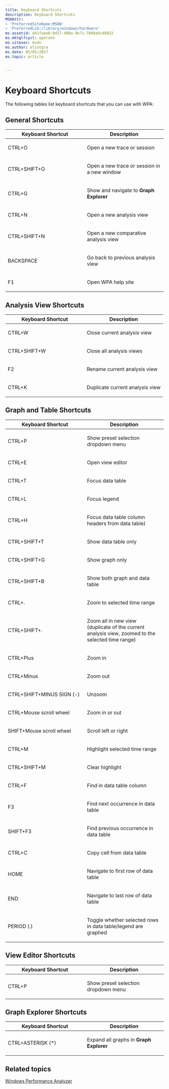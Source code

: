 ```yaml
---
title: Keyboard Shortcuts
description: Keyboard Shortcuts
MSHAttr:
- 'PreferredSiteName:MSDN'
- 'PreferredLib:/library/windows/hardware'
ms.assetid: d41faee0-0d27-490a-9e71-7608a0c48832
ms.mktglfcycl: operate
ms.sitesec: msdn
ms.author: eliotgra
ms.date: 05/05/2017
ms.topic: article


---
```


# Keyboard Shortcuts


The following tables list keyboard shortcuts that you can use with WPA:

## General Shortcuts


<table>
<colgroup>
<col width="50%" />
<col width="50%" />
</colgroup>
<thead>
<tr class="header">
<th>Keyboard Shortcut</th>
<th>Description</th>
</tr>
</thead>
<tbody>
<tr class="odd">
<td><p>CTRL+O</p></td>
<td><p>Open a new trace or session</p></td>
</tr>
<tr class="even">
<td><p>CTRL+SHIFT+O</p></td>
<td><p>Open a new trace or session in a new window</p></td>
</tr>
<tr class="odd">
<td><p>CTRL+G</p></td>
<td><p>Show and navigate to <strong>Graph Explorer</strong></p></td>
</tr>
<tr class="even">
<td><p>CTRL+N</p></td>
<td><p>Open a new analysis view</p></td>
</tr>
<tr class="odd">
<td><p>CTRL+SHIFT+N</p></td>
<td><p>Open a new comparative analysis view</p></td>
</tr>
<tr class="even">
<td><p>BACKSPACE</p></td>
<td><p>Go back to previous analysis view</p></td>
</tr>
<tr class="odd">
<td><p>F1</p></td>
<td><p>Open WPA help site</p></td>
</tr>
</tbody>
</table>

 

## Analysis View Shortcuts


<table>
<colgroup>
<col width="50%" />
<col width="50%" />
</colgroup>
<thead>
<tr class="header">
<th>Keyboard Shortcut</th>
<th>Description</th>
</tr>
</thead>
<tbody>
<tr class="odd">
<td><p>CTRL+W</p></td>
<td><p>Close current analysis view</p></td>
</tr>
<tr class="even">
<td><p>CTRL+SHIFT+W</p></td>
<td><p>Close all analysis views</p></td>
</tr>
<tr class="odd">
<td><p>F2</p></td>
<td><p>Rename current analysis view</p></td>
</tr>
<tr class="even">
<td><p>CTRL+K</p></td>
<td><p>Duplicate current analysis view</p></td>
</tr>
</tbody>
</table>

 

## Graph and Table Shortcuts


<table>
<colgroup>
<col width="50%" />
<col width="50%" />
</colgroup>
<thead>
<tr class="header">
<th>Keyboard Shortcut</th>
<th>Description</th>
</tr>
</thead>
<tbody>
<tr class="odd">
<td><p>CTRL+P</p></td>
<td><p>Show preset selection dropdown menu</p></td>
</tr>
<tr class="even">
<td><p>CTRL+E</p></td>
<td><p>Open view editor</p></td>
</tr>
<tr class="odd">
<td><p>CTRL+T</p></td>
<td><p>Focus data table</p></td>
</tr>
<tr class="even">
<td><p>CTRL+L</p></td>
<td><p>Focus legend</p></td>
</tr>
<tr class="odd">
<td><p>CTRL+H</p></td>
<td><p>Focus data table column headers from data table)</p></td>
</tr>
<tr class="even">
<td><p>CTRL+SHIFT+T</p></td>
<td><p>Show data table only</p></td>
</tr>
<tr class="odd">
<td><p>CTRL+SHIFT+G</p></td>
<td><p>Show graph only</p></td>
</tr>
<tr class="even">
<td><p>CTRL+SHIFT+B</p></td>
<td><p>Show both graph and data table</p></td>
</tr>
<tr class="odd">
<td><p>CTRL+.</p></td>
<td><p>Zoom to selected time range</p></td>
</tr>
<tr class="even">
<td><p>CTRL+SHIFT+.</p></td>
<td><p>Zoom all in new view (duplicate of the current analysis view, zoomed to the selected time range)</p></td>
</tr>
<tr class="odd">
<td><p>CTRL+Plus</p></td>
<td><p>Zoom in</p></td>
</tr>
<tr class="even">
<td><p>CTRL+Minus</p></td>
<td><p>Zoom out</p></td>
</tr>
<tr class="odd">
<td><p>CTRL+SHIFT+MINUS SIGN (-)</p></td>
<td><p>Unzoom</p></td>
</tr>
<tr class="even">
<td><p>CTRL+Mouse scroll wheel</p></td>
<td><p>Zoom in or out</p></td>
</tr>
<tr class="odd">
<td><p>SHIFT+Mouse scroll wheel</p></td>
<td><p>Scroll left or right</p></td>
</tr>
<tr class="even">
<td><p>CTRL+M</p></td>
<td><p>Highlight selected time range</p></td>
</tr>
<tr class="odd">
<td><p>CTRL+SHIFT+M</p></td>
<td><p>Clear highlight</p></td>
</tr>
<tr class="even">
<td><p>CTRL+F</p></td>
<td><p>Find in data table column</p></td>
</tr>
<tr class="odd">
<td><p>F3</p></td>
<td><p>Find next occurrence in data table</p></td>
</tr>
<tr class="even">
<td><p>SHIFT+F3</p></td>
<td><p>Find previous occurrence in data table</p></td>
</tr>
<tr class="odd">
<td><p>CTRL+C</p></td>
<td><p>Copy cell from data table</p></td>
</tr>
<tr class="even">
<td><p>HOME</p></td>
<td><p>Navigate to first row of data table</p></td>
</tr>
<tr class="odd">
<td><p>END</p></td>
<td><p>Navigate to last row of data table</p></td>
</tr>
<tr class="even">
<td><p>PERIOD (.)</p></td>
<td><p>Toggle whether selected rows in data table/legend are graphed</p></td>
</tr>
</tbody>
</table>

 

## View Editor Shortcuts


<table>
<colgroup>
<col width="50%" />
<col width="50%" />
</colgroup>
<thead>
<tr class="header">
<th>Keyboard Shortcut</th>
<th>Description</th>
</tr>
</thead>
<tbody>
<tr class="odd">
<td><p>CTRL+P</p></td>
<td><p>Show preset selection dropdown menu</p></td>
</tr>
</tbody>
</table>

 

## Graph Explorer Shortcuts


<table>
<colgroup>
<col width="50%" />
<col width="50%" />
</colgroup>
<thead>
<tr class="header">
<th>Keyboard Shortcut</th>
<th>Description</th>
</tr>
</thead>
<tbody>
<tr class="odd">
<td><p>CTRL+ASTERISK (*)</p></td>
<td><p>Expand all graphs in <strong>Graph Explorer</strong></p></td>
</tr>
</tbody>
</table>

 

## Related topics


[Windows Performance Analyzer](windows-performance-analyzer.md)

 

 







